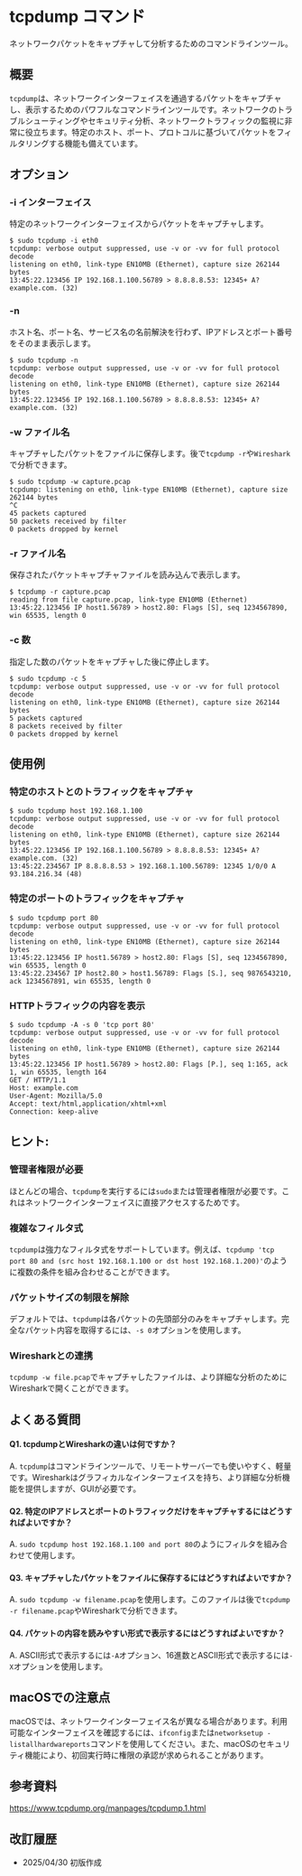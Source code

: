 # tcpdump コマンド

ネットワークパケットをキャプチャして分析するためのコマンドラインツール。

## 概要

`tcpdump`は、ネットワークインターフェイスを通過するパケットをキャプチャし、表示するためのパワフルなコマンドラインツールです。ネットワークのトラブルシューティングやセキュリティ分析、ネットワークトラフィックの監視に非常に役立ちます。特定のホスト、ポート、プロトコルに基づいてパケットをフィルタリングする機能も備えています。

## オプション

### **-i インターフェイス**

特定のネットワークインターフェイスからパケットをキャプチャします。

```console
$ sudo tcpdump -i eth0
tcpdump: verbose output suppressed, use -v or -vv for full protocol decode
listening on eth0, link-type EN10MB (Ethernet), capture size 262144 bytes
13:45:22.123456 IP 192.168.1.100.56789 > 8.8.8.8.53: 12345+ A? example.com. (32)
```

### **-n**

ホスト名、ポート名、サービス名の名前解決を行わず、IPアドレスとポート番号をそのまま表示します。

```console
$ sudo tcpdump -n
tcpdump: verbose output suppressed, use -v or -vv for full protocol decode
listening on eth0, link-type EN10MB (Ethernet), capture size 262144 bytes
13:45:22.123456 IP 192.168.1.100.56789 > 8.8.8.8.53: 12345+ A? example.com. (32)
```

### **-w ファイル名**

キャプチャしたパケットをファイルに保存します。後で`tcpdump -r`や`Wireshark`で分析できます。

```console
$ sudo tcpdump -w capture.pcap
tcpdump: listening on eth0, link-type EN10MB (Ethernet), capture size 262144 bytes
^C
45 packets captured
50 packets received by filter
0 packets dropped by kernel
```

### **-r ファイル名**

保存されたパケットキャプチャファイルを読み込んで表示します。

```console
$ tcpdump -r capture.pcap
reading from file capture.pcap, link-type EN10MB (Ethernet)
13:45:22.123456 IP host1.56789 > host2.80: Flags [S], seq 1234567890, win 65535, length 0
```

### **-c 数**

指定した数のパケットをキャプチャした後に停止します。

```console
$ sudo tcpdump -c 5
tcpdump: verbose output suppressed, use -v or -vv for full protocol decode
listening on eth0, link-type EN10MB (Ethernet), capture size 262144 bytes
5 packets captured
8 packets received by filter
0 packets dropped by kernel
```

## 使用例

### 特定のホストとのトラフィックをキャプチャ

```console
$ sudo tcpdump host 192.168.1.100
tcpdump: verbose output suppressed, use -v or -vv for full protocol decode
listening on eth0, link-type EN10MB (Ethernet), capture size 262144 bytes
13:45:22.123456 IP 192.168.1.100.56789 > 8.8.8.8.53: 12345+ A? example.com. (32)
13:45:22.234567 IP 8.8.8.8.53 > 192.168.1.100.56789: 12345 1/0/0 A 93.184.216.34 (48)
```

### 特定のポートのトラフィックをキャプチャ

```console
$ sudo tcpdump port 80
tcpdump: verbose output suppressed, use -v or -vv for full protocol decode
listening on eth0, link-type EN10MB (Ethernet), capture size 262144 bytes
13:45:22.123456 IP host1.56789 > host2.80: Flags [S], seq 1234567890, win 65535, length 0
13:45:22.234567 IP host2.80 > host1.56789: Flags [S.], seq 9876543210, ack 1234567891, win 65535, length 0
```

### HTTPトラフィックの内容を表示

```console
$ sudo tcpdump -A -s 0 'tcp port 80'
tcpdump: verbose output suppressed, use -v or -vv for full protocol decode
listening on eth0, link-type EN10MB (Ethernet), capture size 262144 bytes
13:45:22.123456 IP host1.56789 > host2.80: Flags [P.], seq 1:165, ack 1, win 65535, length 164
GET / HTTP/1.1
Host: example.com
User-Agent: Mozilla/5.0
Accept: text/html,application/xhtml+xml
Connection: keep-alive

```

## ヒント:

### 管理者権限が必要

ほとんどの場合、`tcpdump`を実行するには`sudo`または管理者権限が必要です。これはネットワークインターフェイスに直接アクセスするためです。

### 複雑なフィルタ式

`tcpdump`は強力なフィルタ式をサポートしています。例えば、`tcpdump 'tcp port 80 and (src host 192.168.1.100 or dst host 192.168.1.200)'`のように複数の条件を組み合わせることができます。

### パケットサイズの制限を解除

デフォルトでは、`tcpdump`は各パケットの先頭部分のみをキャプチャします。完全なパケット内容を取得するには、`-s 0`オプションを使用します。

### Wiresharkとの連携

`tcpdump -w file.pcap`でキャプチャしたファイルは、より詳細な分析のためにWiresharkで開くことができます。

## よくある質問

#### Q1. tcpdumpとWiresharkの違いは何ですか？
A. `tcpdump`はコマンドラインツールで、リモートサーバーでも使いやすく、軽量です。Wiresharkはグラフィカルなインターフェイスを持ち、より詳細な分析機能を提供しますが、GUIが必要です。

#### Q2. 特定のIPアドレスとポートのトラフィックだけをキャプチャするにはどうすればよいですか？
A. `sudo tcpdump host 192.168.1.100 and port 80`のようにフィルタを組み合わせて使用します。

#### Q3. キャプチャしたパケットをファイルに保存するにはどうすればよいですか？
A. `sudo tcpdump -w filename.pcap`を使用します。このファイルは後で`tcpdump -r filename.pcap`やWiresharkで分析できます。

#### Q4. パケットの内容を読みやすい形式で表示するにはどうすればよいですか？
A. ASCII形式で表示するには`-A`オプション、16進数とASCII形式で表示するには`-X`オプションを使用します。

## macOSでの注意点

macOSでは、ネットワークインターフェイス名が異なる場合があります。利用可能なインターフェイスを確認するには、`ifconfig`または`networksetup -listallhardwareports`コマンドを使用してください。また、macOSのセキュリティ機能により、初回実行時に権限の承認が求められることがあります。

## 参考資料

https://www.tcpdump.org/manpages/tcpdump.1.html

## 改訂履歴

- 2025/04/30 初版作成